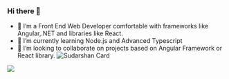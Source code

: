 ### Hi there 👋

- 🔭 I’m a Front End Web Developer comfortable with frameworks like Angular,.NET and libraries like React. 
- 🌱 I’m currently learning Node.js and Advanced Typescript
- 👯 I’m looking to collaborate on projects based on Angular Framework or React library.
![Sudarshan Card](https://github-readme-stats.vercel.app/api?username=sudsrk&show_icons=true&theme=gotham)

![](https://komarev.com/ghpvc/?username=sudsrk&label=Profile%20views&color=3e9077)
